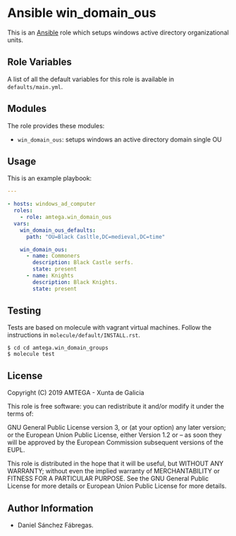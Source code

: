 # Ansible win_domain_ous

This is an [Ansible](http://www.ansible.com) role which setups windows active directory organizational units.

## Role Variables

A list of all the default variables for this role is available in `defaults/main.yml`.

## Modules

The role provides these modules:

- `win_domain_ous`: setups windows an active directory domain single OU

## Usage

This is an example playbook:

```yaml
---

- hosts: windows_ad_computer
  roles:
    - role: amtega.win_domain_ous
  vars:
    win_domain_ous_defaults:
      path: "OU=Black Casltle,DC=medieval,DC=time"

    win_domain_ous:
      - name: Commoners
        description: Black Castle serfs.
        state: present
      - name: Knights
        description: Black Knights.
        state: present
```

## Testing

Tests are based on molecule with vagrant virtual machines. Follow the instructions in `molecule/default/INSTALL.rst`.

```shell
$ cd cd amtega.win_domain_groups
$ molecule test
```

## License

Copyright (C) 2019 AMTEGA - Xunta de Galicia

This role is free software: you can redistribute it and/or modify it under the terms of:

GNU General Public License version 3, or (at your option) any later version; or the European Union Public License, either Version 1.2 or – as soon they will be approved by the European Commission ­subsequent versions of the EUPL.

This role is distributed in the hope that it will be useful, but WITHOUT ANY WARRANTY; without even the implied warranty of MERCHANTABILITY or FITNESS FOR A PARTICULAR PURPOSE.  See the GNU General Public License for more details or European Union Public License for more details.

## Author Information

- Daniel Sánchez Fábregas.
